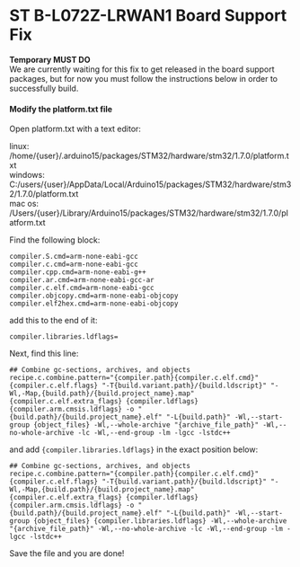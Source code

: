 # ST B-L072Z-LRWAN1 Board Support Fix
**Temporary MUST DO**  
We are currently waiting for this fix to get released in the board support packages, but for now you must follow the instructions below in order to successfully build.  
#### Modify the platform.txt file  
Open platform.txt with a text editor:  

linux: /home/{user}/.arduino15/packages/STM32/hardware/stm32/1.7.0/platform.txt  
windows: C:/users/{user}/AppData/Local/Arduino15/packages/STM32/hardware/stm32/1.7.0/platform.txt    
mac os: /Users/{user}/Library/Arduino15/packages/STM32/hardware/stm32/1.7.0/platform.txt

Find the following block:  
```
compiler.S.cmd=arm-none-eabi-gcc  
compiler.c.cmd=arm-none-eabi-gcc  
compiler.cpp.cmd=arm-none-eabi-g++  
compiler.ar.cmd=arm-none-eabi-gcc-ar  
compiler.c.elf.cmd=arm-none-eabi-gcc  
compiler.objcopy.cmd=arm-none-eabi-objcopy  
compiler.elf2hex.cmd=arm-none-eabi-objcopy  
```
add this to the end of it:
```
compiler.libraries.ldflags=
```
Next, find this line:  

```
## Combine gc-sections, archives, and objects
recipe.c.combine.pattern="{compiler.path}{compiler.c.elf.cmd}" {compiler.c.elf.flags} "-T{build.variant.path}/{build.ldscript}" "-Wl,-Map,{build.path}/{build.project_name}.map" {compiler.c.elf.extra_flags} {compiler.ldflags} {compiler.arm.cmsis.ldflags} -o "{build.path}/{build.project_name}.elf" "-L{build.path}" -Wl,--start-group {object_files} -Wl,--whole-archive "{archive_file_path}" -Wl,--no-whole-archive -lc -Wl,--end-group -lm -lgcc -lstdc++
```

and add `{compiler.libraries.ldflags}` in the exact position below:
```
## Combine gc-sections, archives, and objects
recipe.c.combine.pattern="{compiler.path}{compiler.c.elf.cmd}" {compiler.c.elf.flags} "-T{build.variant.path}/{build.ldscript}" "-Wl,-Map,{build.path}/{build.project_name}.map" {compiler.c.elf.extra_flags} {compiler.ldflags} {compiler.arm.cmsis.ldflags} -o "{build.path}/{build.project_name}.elf" "-L{build.path}" -Wl,--start-group {object_files} {compiler.libraries.ldflags} -Wl,--whole-archive "{archive_file_path}" -Wl,--no-whole-archive -lc -Wl,--end-group -lm -lgcc -lstdc++
```

Save the file and you are done!
